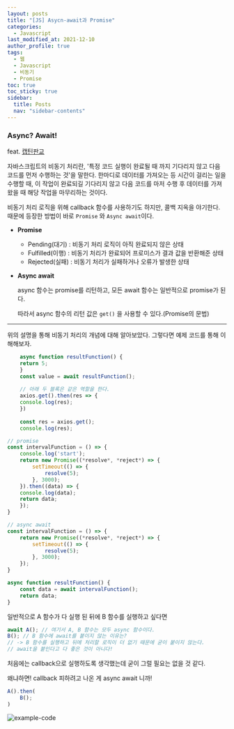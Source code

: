 ```yaml
---
layout: posts
title: "[JS] Asycn-await과 Promise"
categories:
  - Javascript
last_modified_at: 2021-12-10
author_profile: true
tags:
  - 웹
  - Javascript
  - 비동기
  - Promise
toc: true
toc_sticky: true
sidebar:
  title: Posts
  nav: "sidebar-contents"
---
```


### Async? Await!


feat. [캡틴판교](https://joshua1988.github.io/web-development/javascript/promise-for-beginners/)

자바스크립트의 비동기 처리란, '특정 코드 실행이 완료될 때 까지 기다리지 않고 다음 코드를 먼저 수행하는 것'을 말한다. 한마디로 데이터를 가져오는 등 시간이 걸리는 일을 수행할 때, 이 작업이 완료되길 기다리지 않고 다음 코드를 마저 수행 후 데이터를 가져왔을 때 해당 작업을 마무리하는 것이다. 

비동기 처리 로직을 위해 callback 함수를 사용하기도 하지만, 콜백 지옥을 야기한다. 때문에 등장한 방법이 바로 `Promise` 와 `Async await`이다. 

- **Promise**
    - Pending(대기) : 비동기 처리 로직이 아직 완료되지 않은 상태
    - Fulfilled(이행) : 비동기 처리가 완료되어 프로미스가 결과 값을 반환해준 상태
    - Rejected(실패) : 비동기 처리가 실패하거나 오류가 발생한 상태
    
- **Async await**
    
    async 함수는 promise를 리턴하고, 모든 await 함수는 일반적으로 promise가 된다.
    
    따라서 async 함수의 리턴 값은 `get()` 을 사용할 수 있다.(Promise의 문법)
    
<hr />

위의 설명을 통해 비동기 처리의 개념에 대해 알아보았다. 그렇다면 예제 코드를 통해 이해해보자.

```jsx
    async function resultFunction() {
    return 5;
    }
    const value = await resultFunction();
    
    // 아래 두 블록은 같은 역할을 한다.
    axios.get().then(res => {
    console.log(res);
    })
    
    const res = axios.get();
    console.log(res);
```
    

```jsx
// promise
const intervalFunction = () => {
	console.log('start');
	return new Promise((*resolve*, *reject*) => {
		setTimeout(() => {
			resolve(5);
		}, 3000);
	}).then((data) => {
	console.log(data);
	return data;
	});
}

// async await
const intervalFunction = () => {
	return new Promise((*resolve*, *reject*) => {
		setTimeout(() => {
			resolve(5);
		}, 3000);
	});
}

async function resultFunction() {
	const data = await intervalFunction();
	return data;
}
```

일반적으로 A 함수가 다 실행 된 뒤에 B 함수를 실행하고 싶다면

```jsx
await A(); // 여기서 A, B 함수는 모두 async 함수이다.
B(); // B 함수에 await를 붙이지 않는 이유는? 
// -> B 함수를 실행하고 뒤에 처리할 로직이 더 없기 때문에 굳이 붙이지 않는다.
// await을 붙인다고 다 좋은 것이 아니다!
```

처음에는 callback으로 실행하도록 생각했는데 굳이 그럴 필요는 없을 것 같다.

왜냐하면! callback 피하려고 나온 게 async await 니까!

```jsx
A().then(
	B();
)
```

![example-code](https://user-images.githubusercontent.com/48341341/143876055-d0bf901f-e129-4502-bdd0-8b23f03fd5f8.png)